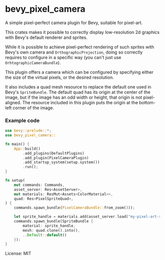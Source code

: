 # bevy_pixel_camera

A simple pixel-perfect camera plugin for Bevy, suitable for pixel-art.

This crates makes it possible to correctly display low-resolution 2d
graphics with Bevy's default renderer and sprites.

While it is possible to achieve pixel-perfect rendering of such sprites with
Bevy's own camera and `OrthographicProjection`, doing so correctly requires
to configure in a specific way (you can't just use
`OrhtographicCameraBundle`).

This plugin offers a camera which can be configured by specifying either the
size of the virtual pixels, or the desired resolution.

It also includes a quad mesh resource to replace the default one used in
Bevy's `SpriteBundle`. The default quad has its origin at the center of the
image, but if the image has an odd width or height, that origin is not
pixel-aligned. The resource included in this plugin puts the origin at the
bottom-left corner of the image.

### Example code

```rs
use bevy::prelude::*;
use bevy_pixel_camera::

fn main() {
    App::build()
        .add_plugins(DefaultPlugins)
        .add_plugin(PixelCameraPlugin)
        .add_startup_system(setup.system())
        .run();
}

fn setup(
    mut commands: Commands,
    asset_server: Res<AssetServer>,
    mut materials: ResMut<Assets<ColorMaterial>>,
    quad: Res<PixelSpriteQuad>,
) {
    commands.spawn_bundle(PixelCameraBundle::from_zoom(3));

    let sprite_handle = materials.add(asset_server.load("my-pixel-art-sprite.png").into());
    commands.spawn_bundle(SpriteBundle {
        material: sprite_handle,
        mesh: quad.clone().into(),
        ..Default::default()
    });
}
```

License: MIT
